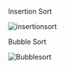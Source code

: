 Insertion Sort

![insertionsort](https://github.com/user-attachments/assets/d2497580-df2d-45c7-a77b-577a2466e079)

Bubble Sort

![Bubblesort](https://github.com/user-attachments/assets/9d6cd5bd-d4aa-452d-a325-872e75538d56)


